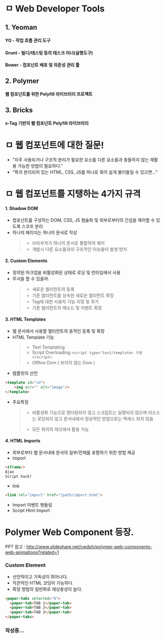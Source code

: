 # ㅁ Web Developer Tools

## 1. Yeoman 

#### YO - 작업 흐름 관리 도구

#### Grunt - 빌디/테스팅 등의 태스크 러너(실행도구)

#### Bower - 컴포넌트 배포 및 의존성 관리 툴

## 2. Polymer

#### 웹 컴포넌트를 위한 Polyfill 라이브러리 프로젝트 

## 3. Bricks

#### x-Tag 기반의 웹 컴포넌트 Polyfill 라이브러리

# ㅁ 웹 컴포넌트에 대한 질문!

* "자주 사용되거나 구조적 분리가 필요한 요소를 다른 요소들과 충돌하지 않는 재활용 가능한 방법이 필요하다."
* "특히 분리되어 있는 HTML, CSS, JS를 하나로 묶어 쉽게 불러들일 수 있으면..."

# ㅁ 웹 컴포넌트를 지탱하는 4가지 규격

#### 1. Shadow DOM
* 컴포넌트를 구성하는 DOM, CSS, JS 캠슐화 및 외부로부터의 간섭을 제어할 수 있도록 스코프 분리
* 하나의 페이지는 하나의 문서로 작성
	> * 브라우저가 하나의 문서로 통합하여 제어
	> * 개발시 다른 요소들과의 구조적인 이슈들이 발생 방지

#### 2. Custom Elements
* 정의된 마크업을 비활성화된 상태로 로딩 및 런타임에서 사용
* 무서을 할 수 있을까.
	> * 새로운 엘리먼트의 등록
	> * 기존 엘리먼트를 상속한 새로운 엘리먼트 확장
	> * Tag에 대한 사용자 기능 지정 및 추가
	> * 기존 엘리먼트의 메소드 및 이벤트 확장
	
#### 3. HTML Templates
* 웹 문서에서 사용할 엘리먼트의 동적인 등록 및 확장
* HTML Template 기능
	> * Text Templating
	> * Script Overloading `<script type="text/template> 구문 </script>`
	> * Offline Dom ( 보이지 않는 Dom )
* 템플릿의 선언
```html
<template id="id">
	<img scr="" alt="image"/>
</template>
```

* 주요특징
	> * 비활성화 기능으로 렌더링되지 않고 스크립트는 실행되지 않으며 리소스는 로딩되지 않고 문서내에서 정상적인 방법으로는 액세스 되지 않음 
	> 
	> * 모든 위치의 태크에서 활용 가능

#### 4. HTML Imports
* 외부로부터 웹 문서내에 문서의 일부/전체를 포함하기 위한 방법 제공
* import
```html
<iframe/>
Ajax
Script hack!
```
* link 
```html
<link rel="import" href="/path/import.html">
```
* Import 이벤트 핸들링
* Script Html Import


# Polymer Web Component 등장.

PPT 참고 : http://www.slideshare.net/cwdoh/polymer-web-components-web-animations?related=1


### Custom Element 
* 선언적이고 가독성이 뛰어나다.
* 직관적인 HTML 코딩이 가능하다.
* 확장 방법의 일반화로 재상용성이 높다.

```html
<paper-tabs selected="0">
  <paper-tab>TAB 1</paper-tab>
  <paper-tab>TAB 2</paper-tab>
  <paper-tab>TAB 3</paper-tab>
</paper-tabs>
```

### 작성중...



